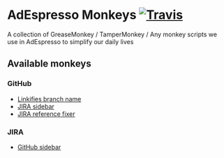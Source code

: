 # AdEspresso Monkeys [![Travis](https://img.shields.io/travis/adespresso/monkey-tools.svg?maxAge=2592000)](https://travis-ci.org/adespresso/monkey-tools/)
A collection of GreaseMonkey / TamperMonkey / Any monkey scripts we use in AdEspresso to simplify our daily lives

## Available monkeys
### GitHub
* [Linkifies branch name](https://raw.githubusercontent.com/antoscarface/monkey-tools/add-AW-and-WWP/github/jira-issue.user.js)
* [JIRA sidebar](https://raw.githubusercontent.com/antoscarface/monkey-tools/add-AW-and-WWP/github/jira-sidebar-item.user.js)
* [JIRA reference fixer](https://raw.githubusercontent.com/antoscarface/monkey-tools/add-AW-and-WWP/github/jira-issue-reference.user.js)

### JIRA
* [GitHub sidebar](https://raw.githubusercontent.com/antoscarface/monkey-tools/add-AW-and-WWP/jira/github-sidebar-item.user.js)

